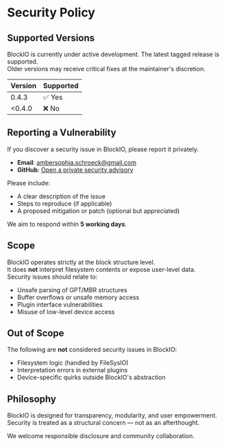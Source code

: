 # Security Policy

## Supported Versions

BlockIO is currently under active development. The latest tagged release is supported.  
Older versions may receive critical fixes at the maintainer's discretion.

| Version | Supported |
|---------|-----------|
| 0.4.3   | ✅ Yes     |
| <0.4.0  | ❌ No      |

## Reporting a Vulnerability

If you discover a security issue in BlockIO, please report it privately.

- **Email**: ambersophia.schroeck@gmail.com  
- **GitHub**: [Open a private security advisory](https://github.com/RoseLeDark/BlockIO/security/advisories)

Please include:

- A clear description of the issue
- Steps to reproduce (if applicable)
- A proposed mitigation or patch (optional but appreciated)

We aim to respond within **5 working days**.

## Scope

BlockIO operates strictly at the block structure level.  
It does **not** interpret filesystem contents or expose user-level data.  
Security issues should relate to:

- Unsafe parsing of GPT/MBR structures
- Buffer overflows or unsafe memory access
- Plugin interface vulnerabilities
- Misuse of low-level device access

## Out of Scope

The following are **not** considered security issues in BlockIO:

- Filesystem logic (handled by FileSysIO)
- Interpretation errors in external plugins
- Device-specific quirks outside BlockIO's abstraction

## Philosophy

BlockIO is designed for transparency, modularity, and user empowerment.  
Security is treated as a structural concern — not as an afterthought.

We welcome responsible disclosure and community collaboration.
